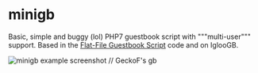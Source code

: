 # minigb

Basic, simple and buggy (lol) PHP7 guestbook script with """multi-user""" support. Based in the [Flat-File Guestbook Script](https://github.com/taufik-nurrohman/flat-file-guestbook) code and on IglooGB.

![minigb example screenshot // GeckoF's gb](https://geckof.dimension.sh/img/misc/2022-12-26_085849.png)
